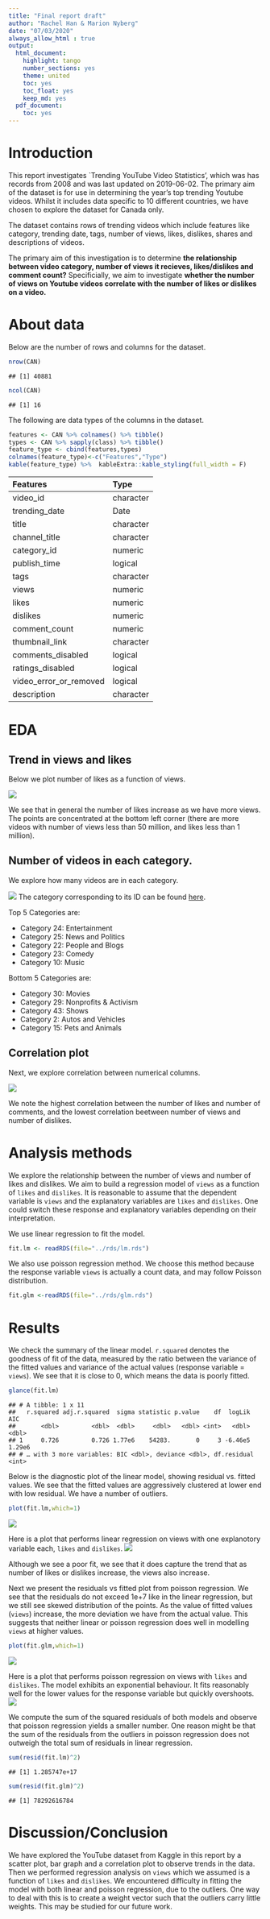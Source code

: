 ```yaml
---
title: "Final report draft"
author: "Rachel Han & Marion Nyberg"
date: "07/03/2020"
always_allow_html : true
output:
  html_document:
    highlight: tango
    number_sections: yes
    theme: united
    toc: yes
    toc_float: yes
    keep_md: yes
  pdf_document:
    toc: yes
---
```






# Introduction
This report investigates `Trending YouTube Video Statistics’, which was has records from 2008 and was last updated on 2019-06-02. The primary aim of the dataset is for use in determining the year’s top trending Youtube videos. Whilst it includes data specific to 10 different countries, we have chosen to explore the dataset for Canada only.

The dataset contains rows of trending videos which include features like category, trending date, tags, number of views, likes, dislikes, shares and descriptions of videos. 

The primary aim of this investigation is to determine **the relationship between video category, number of views it recieves, likes/dislikes and comment count?** Specificially, we aim to investigate **whether the number of views on Youtube videos correlate with the number of likes or dislikes on a video.**

# About data



Below are the number of rows and columns for the dataset.

```r
nrow(CAN) 
```

```
## [1] 40881
```

```r
ncol(CAN)
```

```
## [1] 16
```

The following are data types of the columns in the dataset.


```r
features <- CAN %>% colnames() %>% tibble()
types <- CAN %>% sapply(class) %>% tibble()
feature_type <- cbind(features,types)
colnames(feature_type)<-c("Features","Type")
kable(feature_type) %>%  kableExtra::kable_styling(full_width = F)
```

<table class="table" style="width: auto !important; margin-left: auto; margin-right: auto;">
 <thead>
  <tr>
   <th style="text-align:left;"> Features </th>
   <th style="text-align:left;"> Type </th>
  </tr>
 </thead>
<tbody>
  <tr>
   <td style="text-align:left;"> video_id </td>
   <td style="text-align:left;"> character </td>
  </tr>
  <tr>
   <td style="text-align:left;"> trending_date </td>
   <td style="text-align:left;"> Date </td>
  </tr>
  <tr>
   <td style="text-align:left;"> title </td>
   <td style="text-align:left;"> character </td>
  </tr>
  <tr>
   <td style="text-align:left;"> channel_title </td>
   <td style="text-align:left;"> character </td>
  </tr>
  <tr>
   <td style="text-align:left;"> category_id </td>
   <td style="text-align:left;"> numeric </td>
  </tr>
  <tr>
   <td style="text-align:left;"> publish_time </td>
   <td style="text-align:left;"> logical </td>
  </tr>
  <tr>
   <td style="text-align:left;"> tags </td>
   <td style="text-align:left;"> character </td>
  </tr>
  <tr>
   <td style="text-align:left;"> views </td>
   <td style="text-align:left;"> numeric </td>
  </tr>
  <tr>
   <td style="text-align:left;"> likes </td>
   <td style="text-align:left;"> numeric </td>
  </tr>
  <tr>
   <td style="text-align:left;"> dislikes </td>
   <td style="text-align:left;"> numeric </td>
  </tr>
  <tr>
   <td style="text-align:left;"> comment_count </td>
   <td style="text-align:left;"> numeric </td>
  </tr>
  <tr>
   <td style="text-align:left;"> thumbnail_link </td>
   <td style="text-align:left;"> character </td>
  </tr>
  <tr>
   <td style="text-align:left;"> comments_disabled </td>
   <td style="text-align:left;"> logical </td>
  </tr>
  <tr>
   <td style="text-align:left;"> ratings_disabled </td>
   <td style="text-align:left;"> logical </td>
  </tr>
  <tr>
   <td style="text-align:left;"> video_error_or_removed </td>
   <td style="text-align:left;"> logical </td>
  </tr>
  <tr>
   <td style="text-align:left;"> description </td>
   <td style="text-align:left;"> character </td>
  </tr>
</tbody>
</table>

# EDA

## Trend in views and likes
Below we plot number of likes as a function of views.

![](../images/views_likes.png)

We see that in general the number of likes increase as we have more views. The points are concentrated at the bottom left corner (there are more videos with number of views less than 50 million, and likes less than 1 million). 

## Number of videos in each category.
We explore how many videos are in each category.

![](../images/num_vids_category.png)
The category corresponding to its ID can be found [here]( https://developers.google.com/youtube/v3/docs/videoCategories/list ). 

Top 5 Categories are:

- Category 24: Entertainment
- Category 25: News and Politics
- Category 22: People and Blogs
- Category 23: Comedy
- Category 10: Music

Bottom 5 Categories are:

- Category 30: Movies
- Category 29: Nonprofits & Activism
- Category 43: Shows
- Category 2: Autos and Vehicles
- Category 15: Pets and Animals


## Correlation plot

Next, we explore correlation between numerical columns.

![](../images/corr_plot.png)

We note the highest correlation between the number of likes and number of comments, and the lowest correlation beetween number of views and number of dislikes. 


# Analysis methods

We explore the relationship between the number of views and number of likes and dislikes. We aim to build a regression model of `views` as a function of `likes` and `dislikes`. It is reasonable to assume that the dependent variable is `views` and the explanatory variables are `likes` and `dislikes`. One could switch these response and explanatory variables depending on their interpretation.

We use linear regression to fit the model.  


```r
fit.lm <- readRDS(file="../rds/lm.rds")
```

We also use poisson regression method. We choose this method because the response variable `views` is actually a count data, and may follow Poisson distribution.


```r
fit.glm <-readRDS(file="../rds/glm.rds")
```

# Results

We check the summary of the linear model. `r.squared` denotes the goodness of fit of the data, measured by the ratio between the variance of the fitted values and variance of the actual values (response variable = `views`). We see that it is close to 0, which means the data is poorly fitted.

```r
glance(fit.lm)
```

```
## # A tibble: 1 x 11
##   r.squared adj.r.squared  sigma statistic p.value    df  logLik    AIC
##       <dbl>         <dbl>  <dbl>     <dbl>   <dbl> <int>   <dbl>  <dbl>
## 1     0.726         0.726 1.77e6    54283.       0     3 -6.46e5 1.29e6
## # … with 3 more variables: BIC <dbl>, deviance <dbl>, df.residual <int>
```


Below is the diagnostic plot of the linear model, showing residual vs. fitted values. We see that the fitted values are aggressively clustered at lower end with low residual. We have a number of outliers.

```r
plot(fit.lm,which=1)
```

![](finalreport_files/figure-html/unnamed-chunk-7-1.png)<!-- -->

Here is a plot that performs linear regression on views with one explanotory variable each, `likes` and `dislikes`.
![](../images/lm_status_views.png)

Although we see a poor fit, we see that it does capture the trend that as number of likes or dislikes increase, the views also increase.

Next we present the residuals vs fitted plot from poisson regression. We see that the residuals do not exceed 1e+7 like in the linear regression, but we still see skewed distribution of the points. As the value of fitted values (`views`) increase, the more deviation we have from the actual value. This suggests that neither linear or poisson regression does well in modelling `views` at higher values.


```r
plot(fit.glm,which=1)
```

![](finalreport_files/figure-html/unnamed-chunk-8-1.png)<!-- -->

Here is a plot that performs poisson regression on views with `likes` and `dislikes`. The model exhibits an exponential behaviour. It fits reasonably well for the lower values for the response variable but quickly overshoots.
![](../images/pois_status_views.png)

We compute the sum of the squared residuals of both models and observe that poisson regression yields a smaller number. One reason might be that the sum of the residuals from the outliers in poisson regression does not outweigh the total sum of residuals in linear regression.

```r
sum(resid(fit.lm)^2)
```

```
## [1] 1.285747e+17
```

```r
sum(resid(fit.glm)^2)
```

```
## [1] 78292616784
```


# Discussion/Conclusion

We have explored the YouTube dataset from Kaggle in this report by a scatter plot, bar graph and a correlation plot to observe trends in the data. Then we performed regression analysis on `views` which we assumed is a function of `likes` and `dislikes`. We encountered difficulty in fitting the model with both linear and poisson regression, due to the outliers. One way to deal with this is to create a weight vector such that the outliers carry little weights. This may be studied for our future work.
